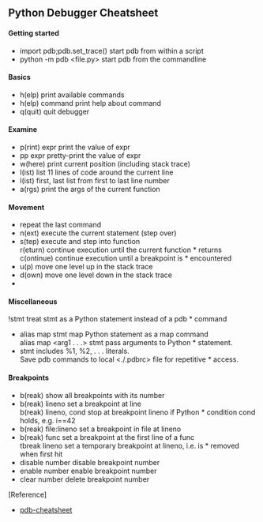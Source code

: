 ## Python Debugger Cheatsheet   

#### Getting started   
* import pdb;pdb.set_trace() start pdb from within a script   
* python -m pdb <file.py> start pdb from the commandline   

#### Basics   
* h(elp) print available commands   
* h(elp) command print help about command   
* q(quit) quit debugger   

#### Examine   
* p(rint) expr print the value of expr   
* pp expr pretty-print the value of expr   
* w(here) print current position (including stack trace)   
* l(ist) list 11 lines of code around the current line   
* l(ist) first, last list from first to last line number   
* a(rgs) print the args of the current function   

#### Movement   
* <ENTER> repeat the last command   
* n(ext) execute the current statement (step over)   
* s(tep) execute and step into function   
r(eturn) continue execution until the current function * returns   
c(ontinue) continue execution until a breakpoint is * encountered   
* u(p) move one level up in the stack trace   
* d(own) move one level down in the stack trace   
*    

#### Miscellaneous   
!stmt treat stmt as a Python statement instead of a pdb * command   
* alias map stmt map Python statement as a map command   
alias map <arg1 . . .> stmt pass arguments to Python * statement.   
* stmt includes %1, %2, . . . literals.   
Save pdb commands to local <./.pdbrc> file for repetitive * access.   

#### Breakpoints   
* b(reak) show all breakpoints with its number   
* b(reak) lineno set a breakpoint at line   
b(reak) lineno, cond stop at breakpoint lineno if Python * condition cond holds, e.g. i==42   
* b(reak) file:lineno set a breakpoint in file at lineno   
* b(reak) func set a breakpoint at the first line of a func   
tbreak lineno set a temporary breakpoint at lineno, i.e. is * removed when first hit   
* disable number disable breakpoint number   
* enable number enable breakpoint number   
* clear number delete breakpoint number   



[Reference]
* [pdb-cheatsheet](https://github.com/nblock/pdb-cheatsheet)   
